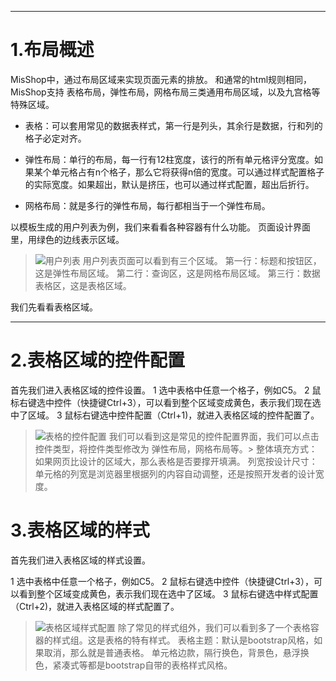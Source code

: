 ***
1.布局概述
============

MisShop中，通过布局区域来实现页面元素的排放。
和通常的html规则相同，MisShop支持 表格布局，弹性布局，网格布局三类通用布局区域，以及九宫格等特殊区域。

* 表格：可以套用常见的数据表样式，第一行是列头，其余行是数据，行和列的格子必定对齐。

* 弹性布局：单行的布局，每一行有12柱宽度，该行的所有单元格评分宽度。如果某个单元格占有n个格子，那么它将获得n倍的宽度。可以通过样式配置格子的实际宽度。如果超出，默认是挤压，也可以通过样式配置，超出后折行。

* 网格布局：就是多行的弹性布局，每行都相当于一个弹性布局。

以模板生成的用户列表为例，我们来看看各种容器有什么功能。
页面设计界面里，用绿色的边线表示区域。
>![用户列表](https://upload-images.jianshu.io/upload_images/12920178-4ba5e17ca794d207.png?imageMogr2/auto-orient/strip%7CimageView2/2/w/1240)
>用户列表页面可以看到有三个区域。
>第一行：标题和按钮区，这是弹性布局区域。
>第二行：查询区，这是网格布局区域。
>第三行：数据表格区，这是表格区域。

我们先看看表格区域。

***
2.表格区域的控件配置
============
首先我们进入表格区域的控件设置。
1  选中表格中任意一个格子，例如C5。
2 鼠标右键选中控件（快捷键Ctrl+3），可以看到整个区域变成黄色，表示我们现在选中了区域。
3 鼠标右键选中控件配置（Ctrl+1)，就进入表格区域的控件配置了。
>![表格的控件配置](https://upload-images.jianshu.io/upload_images/12920178-4e24b2ca4c6720a2.png?imageMogr2/auto-orient/strip%7CimageView2/2/w/1240)
>我们可以看到这是常见的控件配置界面，我们可以点击控件类型，将控件类型修改为 弹性布局，网格布局等。>
>整体填充方式：如果网页比设计的区域大，那么表格是否要撑开填满。
>列宽按设计尺寸：单元格的列宽是浏览器里根据列的内容自动调整，还是按照开发者的设计宽度。


3.表格区域的样式
============
首先我们进入表格区域的样式设置。

1  选中表格中任意一个格子，例如C5。
2 鼠标右键选中控件（快捷键Ctrl+3），可以看到整个区域变成黄色，表示我们现在选中了区域。
3 鼠标右键选中样式配置（Ctrl+2)，就进入表格区域的样式配置了。
>![表格区域样式配置](https://upload-images.jianshu.io/upload_images/12920178-15bca9c6a596b538.png?imageMogr2/auto-orient/strip%7CimageView2/2/w/1240)
>除了常见的样式组外，我们可以看到多了一个表格容器的样式组。这是表格的特有样式。
>表格主题：默认是bootstrap风格，如果取消，那么就是普通表格。
>单元格边款，隔行换色，背景色，悬浮换色，紧凑式等都是bootstrap自带的表格样式风格。






